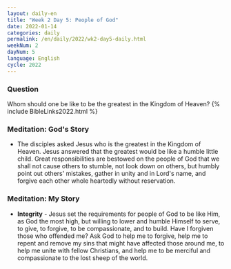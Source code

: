 ```yaml
---
layout: daily-en
title: "Week 2 Day 5: People of God"
date: 2022-01-14
categories: daily
permalink: /en/daily/2022/wk2-day5-daily.html
weekNum: 2
dayNum: 5
language: English
cycle: 2022
---
```

### Question     
Whom should one be like to be the greatest in the Kingdom of Heaven?
{% include BibleLinks2022.html %} 

### Meditation: God's Story   
+ The disciples asked Jesus who is the greatest in the Kingdom of Heaven. Jesus answered that the greatest would be like a humble little child. Great responsibilities are bestowed on the people of God that we shall not cause others to stumble, not look down on others, but humbly point out others' mistakes, gather in unity and in Lord's name, and forgive each other whole heartedly without reservation. 

### Meditation: My Story   
+ **Integrity** - Jesus set the requirements for people of God to be like Him, as God the most high, but willing to lower and humble Himself to serve, to give, to forgive, to be compassionate, and to build. Have I forgiven those who offended me? Ask God to help me to forgive, help me to repent and remove my sins that might have affected those around me, to help me unite with fellow Christians, and help me to be merciful and compassionate to the lost sheep of the world. 
